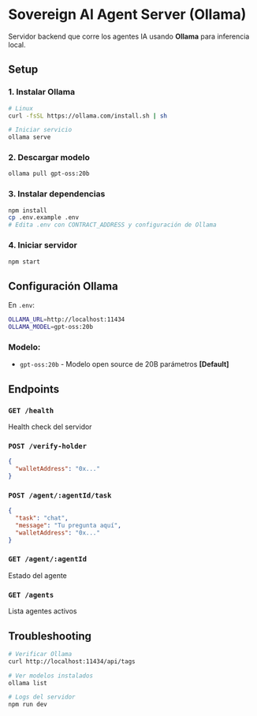 # Sovereign AI Agent Server (Ollama)

Servidor backend que corre los agentes IA usando **Ollama** para inferencia local.

## Setup

### 1. Instalar Ollama

```bash
# Linux
curl -fsSL https://ollama.com/install.sh | sh

# Iniciar servicio
ollama serve
```

### 2. Descargar modelo

```bash
ollama pull gpt-oss:20b
```

### 3. Instalar dependencias

```bash
npm install
cp .env.example .env
# Edita .env con CONTRACT_ADDRESS y configuración de Ollama
```

### 4. Iniciar servidor

```bash
npm start
```

## Configuración Ollama

En `.env`:
```bash
OLLAMA_URL=http://localhost:11434
OLLAMA_MODEL=gpt-oss:20b
```

### Modelo:

- `gpt-oss:20b` - Modelo open source de 20B parámetros **[Default]**

## Endpoints

### `GET /health`
Health check del servidor

### `POST /verify-holder`
```json
{
  "walletAddress": "0x..."
}
```

### `POST /agent/:agentId/task`
```json
{
  "task": "chat",
  "message": "Tu pregunta aquí",
  "walletAddress": "0x..."
}
```

### `GET /agent/:agentId`
Estado del agente

### `GET /agents`
Lista agentes activos

## Troubleshooting

```bash
# Verificar Ollama
curl http://localhost:11434/api/tags

# Ver modelos instalados
ollama list

# Logs del servidor
npm run dev
```
